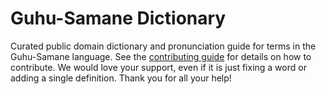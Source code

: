 
# Guhu-Samane Dictionary

Curated public domain dictionary and pronunciation guide for terms in the Guhu-Samane language. See the [contributing guide](https://github.com/drumworkteam/term/blob/make/.github/contributing.md) for details on how to contribute. We would love your support, even if it is just fixing a word or adding a single definition. Thank you for all your help!